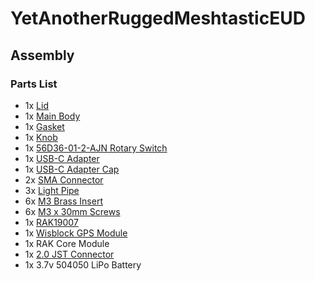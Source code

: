 # YetAnotherRuggedMeshtasticEUD
 
## Assembly

### Parts List
- 1x [Lid](https://github.com/justcallmekoko/YetAnotherRuggedMeshtasticEUD/blob/main/Mechanical/STLs/Lid.stl)
- 1x [Main Body](https://github.com/justcallmekoko/YetAnotherRuggedMeshtasticEUD/blob/main/Mechanical/STLs/Main%20Body.stl)
- 1x [Gasket](https://github.com/justcallmekoko/YetAnotherRuggedMeshtasticEUD/blob/main/Mechanical/STLs/Gasket.stl)
- 1x [Knob](https://github.com/justcallmekoko/YetAnotherRuggedMeshtasticEUD/blob/main/Mechanical/STLs/Knob.stl)
- 1x [56D36-01-2-AJN Rotary Switch](https://www.digikey.com/en/products/detail/grayhill-inc/56D36-01-2-AJN/98655?so=90339612&content=productdetail_US&mkt_tok=MDI4LVNYSy01MDcAAAGXvbUMWbtlMvQAupV8Ck5lBFFVVSDlkhyInphl-hRBXRFsCPvrMsqdvFUHdgBZHalmd2k1IX_jB49QeoRVtKQcSG6KiEiH9i4HQ65XOE2G)
- 1x [USB-C Adapter](https://www.aliexpress.us/item/3256804440339698.html?spm=a2g0o.order_list.order_list_main.69.551b1802ttIMoC&gatewayAdapt=glo2usa)
- 1x [USB-C Adapter Cap](https://www.aliexpress.us/item/3256805936943547.html?spm=a2g0o.order_list.order_list_main.74.551b1802ttIMoC&gatewayAdapt=glo2usa)
- 2x [SMA Connector](https://www.digikey.com/en/products/detail/gradconn/CABLE-375-RF-100-A-2/15648536?so=90342196&content=productdetail_US&mkt_tok=MDI4LVNYSy01MDcAAAGXwwiaXBdYznPDTqBldsHjLiG8oexGJy80BgjIHF1Ixekr4lIpYO65KGEQlWKVjUUzNId9IQktJcATY5-iL_TuqiXyrpijkfv7OiBukrZe)
- 3x [Light Pipe](https://www.digikey.com/en/products/detail/visual-communications-company-vcc/LMC-080-CTP/4515531?so=90373260&content=productdetail_US&mkt_tok=MDI4LVNYSy01MDcAAAGX0MQASlnBdqnk_A_6-qsaQpySAVFtRW1V2aL_yuqiJkK8GdLw7qbNu7k92KyTDxIo68lhwqGd2r5rppqj1dw4OAeHWfHPXsyYTJiT8VoO)
- 6x [M3 Brass Insert](https://www.mcmaster.com/94180A331/)
- 6x [M3 x 30mm Screws](https://www.mcmaster.com/91294A141/)
- 1x [RAK19007](https://store.rakwireless.com/products/rak19007-wisblock-base-board-2nd-gen)
- 1x [Wisblock GPS Module](https://store.rakwireless.com/products/wisblock-gnss-location-module-rak12500)
- 1x RAK Core Module
- 1x [2.0 JST Connector](https://www.amazon.com/dp/B07NWD5NTN?ref_=ppx_hzsearch_conn_dt_b_fed_asin_title_1)
- 1x 3.7v 504050 LiPo Battery

